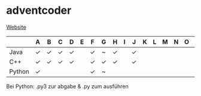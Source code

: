 ﻿# adventcoder
[Website](http://mooshak.nes.aau.at/)

| | A | B | C | D | E | F | G | H | I | J | K | L | M | N | O | P | Q | R | S | T | U | V | W | Y
|---|:---:|:---:|:---:|:---:|:---:|:---:|:---:|:---:|:---:|:---:|:---:|:---:|:---:|:---:|:---:|:---:|:---:|:---:|:---:|:---:|:---:|:---:|:---:|:---:|
| Java | ✓ | ✓ | ✓ | ✓ | | ✓ | ~ | ✓ | | ✓ | | | | | | | | | | | | | | | 
| C++ | ✓ | ✓ | ✓ | ✓ | | ✓ | ✓ | ✓ | | ✓ | | | | | | | | | | | | | | |
| Python | ✓ | | | | | ✓ | ~ | | | | | | | | | | | | | | | | | |

Bei Python: .py3 zur abgabe & .py zum ausführen
